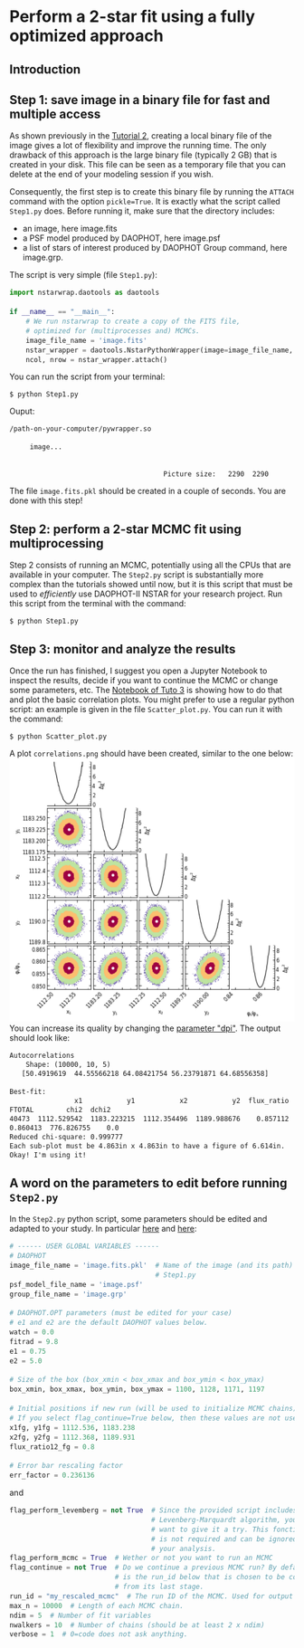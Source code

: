 # Perform a 2-star fit using a fully optimized approach

## Introduction

## Step 1: save image in a binary file for fast and multiple access

As shown previously in the [Tutorial 2](https://github.com/clementranc/nstarwrap/blob/main/Tutorials/Tutorial_2/Notebook.ipynb), creating a local binary file of the image gives a lot of flexibility and improve the running time. The only drawback of this approach is the large binary file (typically 2 GB) that is created in your disk. This file can be seen as a temporary file that you can delete at the end of your modeling session if you wish.

Consequently, the first step is to create this binary file by running the `ATTACH` command with the option `pickle=True`. It is exactly what the script called `Step1.py` does. Before running it, make sure that the directory includes:
- an image, here image.fits
- a PSF model produced by DAOPHOT, here image.psf
- a list of stars of interest produced by DAOPHOT Group command, here image.grp.

The script is very simple (file `Step1.py`):
```python
import nstarwrap.daotools as daotools

if __name__ == "__main__":
    # We run nstarwrap to create a copy of the FITS file, 
    # optimized for (multiprocesses and) MCMCs.
    image_file_name = 'image.fits'
    nstar_wrapper = daotools.NstarPythonWrapper(image=image_file_name, pickle=True)
    ncol, nrow = nstar_wrapper.attach()
```

You can run the script from your terminal:
```
$ python Step1.py
```
Ouput:
```
/path-on-your-computer/pywrapper.so

     image...


                                      Picture size:   2290  2290
```
The file `image.fits.pkl` should be created in a couple of seconds. You are done with this step!

## Step 2: perform a 2-star MCMC fit using multiprocessing

Step 2 consists of running an MCMC, potentially using all the CPUs that are available in your computer. The `Step2.py` script is substantially more complex than the tutorials showed until now, but it is this script that must be used to *efficiently* use DAOPHOT-II NSTAR for your research project. Run this script from the terminal with the command:
```
$ python Step1.py
```

## Step 3: monitor and analyze the results

Once the run has finished, I suggest you open a Jupyter Notebook to inspect the results, decide if you want to continue the MCMC or change some parameters, etc. The [Notebook of Tuto 3](https://github.com/clementranc/nstarwrap/blob/main/Tutorials/Tutorial_3/Notebook.ipynb) is showing how to do that and plot the basic correlation plots. You might prefer to use a regular python script: an example is given in the file `Scatter_plot.py`. You can run it with the command:
```
$ python Scatter_plot.py
```
A plot `correlations.png` should have been created, similar to the one below:
<img src="illustrations/Correlation.png" alt="Correlation plots" width="600"/><br>
You can increase its quality by changing the [parameter "dpi"](https://github.com/clementranc/nstarwrap/blob/040078b820de29efae79698389feb5d7acd8f6d3/Tutorials/Tutorial_3/scatter_plot.py#L74). The output should look like:
```
Autocorrelations
    Shape: (10000, 10, 5)
   [50.4919619  44.55566218 64.08421754 56.23791871 64.68556358]

Best-fit:
                x1           y1           x2           y2  flux_ratio    FTOTAL        chi2  dchi2
40473  1112.529542  1183.223215  1112.354496  1189.988676    0.857112  0.860413  776.826755    0.0
Reduced chi-square: 0.999777
Each sub-plot must be 4.863in x 4.863in to have a figure of 6.614in. Okay! I'm using it!
```

## A word on the parameters to edit before running `Step2.py`

In the `Step2.py` python script, some parameters should be edited and adapted to your study. In particular [here](https://github.com/clementranc/nstarwrap/blob/040078b820de29efae79698389feb5d7acd8f6d3/Tutorials/Tutorial_3/Step2.py#L23) and [here](https://github.com/clementranc/nstarwrap/blob/040078b820de29efae79698389feb5d7acd8f6d3/Tutorials/Tutorial_3/Step2.py#L127):
```python
# ------ USER GLOBAL VARIABLES ------
# DAOPHOT
image_file_name = 'image.fits.pkl'  # Name of the image (and its path) after 
                                    # Step1.py
psf_model_file_name = 'image.psf'
group_file_name = 'image.grp'

# DAOPHOT.OPT parameters (must be edited for your case)
# e1 and e2 are the default DAOPHOT values below.
watch = 0.0
fitrad = 9.8
e1 = 0.75
e2 = 5.0

# Size of the box (box_xmin < box_xmax and box_ymin < box_ymax)
box_xmin, box_xmax, box_ymin, box_ymax = 1100, 1128, 1171, 1197

# Initial positions if new run (will be used to initialize MCMC chains)
# If you select flag_continue=True below, then these values are not used.
x1fg, y1fg = 1112.536, 1183.238
x2fg, y2fg = 1112.368, 1189.931
flux_ratio12_fg = 0.8

# Error bar rescaling factor
err_factor = 0.236136
```
and 
```python showLineNumbers
flag_perform_levemberg = not True  # Since the provided script includes a 
                                   # Levenberg-Marquardt algorithm, you may
                                   # want to give it a try. This fonctionnality
                                   # is not required and can be ignored during
                                   # your analysis.
flag_perform_mcmc = True  # Wether or not you want to run an MCMC
flag_continue = not True  # Do we continue a previous MCMC run? By default, it 
                          # is the run_id below that is chosen to be continued
                          # from its last stage.
run_id = "my_rescaled_mcmc"  # The run ID of the MCMC. Used for output files.
max_n = 10000  # Length of each MCMC chain.
ndim = 5  # Number of fit variables
nwalkers = 10  # Number of chains (should be at least 2 x ndim)
verbose = 1  # 0=code does not ask anything.
```

